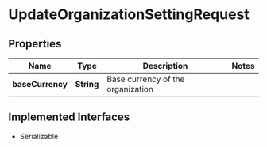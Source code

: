 

# UpdateOrganizationSettingRequest


## Properties

| Name | Type | Description | Notes |
|------------ | ------------- | ------------- | -------------|
|**baseCurrency** | **String** | Base currency of the organization |  |


## Implemented Interfaces

* Serializable


